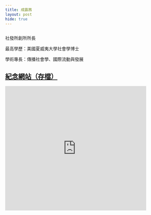 ```yaml
---
title: 成露茜
layout: post
hide: true
---
```


<span class="image right"><img src="{{ 'assets/images/cheng.jpg' | relative_url }}" alt="" /></span>

社發所創所所長

最高學歷：美國夏威夷大學社會學博士

學術專長：傳播社會學、國際流動與發展

## [紀念網站（存檔）](https://web.archive.org/web/20160302163402/http://www.luciememory.org/)

<iframe width="90%" height="400" src="https://www.youtube.com/embed/kLxDEg39r7Q" frameborder="0" allow="accelerometer; autoplay; encrypted-media; gyroscope; picture-in-picture" allowfullscreen></iframe>